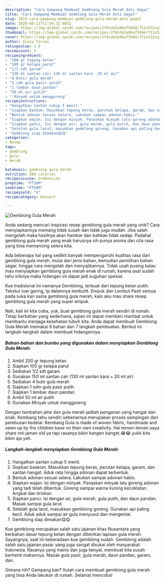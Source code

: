 ```yaml
---
description: "Cara Gampang Membuat Gemblong Gula Merah Anti Gagal"
title: "Cara Gampang Membuat Gemblong Gula Merah Anti Gagal"
slug: 2615-cara-gampang-membuat-gemblong-gula-merah-anti-gagal
date: 2020-08-11T11:59:32.085Z
image: https://img-global.cpcdn.com/recipes/2fdcda5a96af5d44/751x532cq70/gemblong-gula-merah-foto-resep-utama.jpg
thumbnail: https://img-global.cpcdn.com/recipes/2fdcda5a96af5d44/751x532cq70/gemblong-gula-merah-foto-resep-utama.jpg
cover: https://img-global.cpcdn.com/recipes/2fdcda5a96af5d44/751x532cq70/gemblong-gula-merah-foto-resep-utama.jpg
author: Grace Torres
ratingvalue: 3.6
reviewcount: 3
recipeingredient:
- "200 gr tepung ketan"
- "100 gr kelapa parut"
- "1/2 sdt garam"
- "150 ml santan cair 130 ml santan kara  20 ml air"
- "4 butir gula merah"
- "1 sdm gula pasir putih"
- "1 lembar daun pandan"
- "50 ml air putih"
- " Minyak untuk menggoreng"
recipeinstructions:
- "Hangatkan santan cukup 5 menit."
- "Siapkan baskom. Masukkan tepung beras, parutan kelapa, garam, dan santan hangat. Aduk rata hingga adonan dapat terbentuk."
- "Bentuk adonan sesuai selera. Lakukan sampai adonan habis."
- "Siapkan wajan. Isi dengan minyak. Panaskan minyak lalu goreng adonan yang tadi telah dibentuk. Goreng sampai warna kuning kecoklatan. Angkat dan tiriskan"
- "Siapkan panci. Isi dengan air, gula merah, gula putih, dan daun pandan. Masak sampai gula larut."
- "Setelah gula larut, masukkan gemblong goreng. Gunakan api paling kecil. Aduk aduk sampai air gula menyusut dan mengental."
- "Gemblong siap dimakan😋😋"
categories:
- Resep
tags:
- gemblong
- gula
- merah

katakunci: gemblong gula merah 
nutrition: 269 calories
recipecuisine: Indonesian
preptime: "PT36M"
cooktime: "PT50M"
recipeyield: "4"
recipecategory: Dessert

---
```



![Gemblong Gula Merah](https://img-global.cpcdn.com/recipes/2fdcda5a96af5d44/751x532cq70/gemblong-gula-merah-foto-resep-utama.jpg)

Anda sedang mencari inspirasi resep gemblong gula merah yang unik? Cara menyiapkannya memang tidak susah dan tidak juga mudah. Jika salah mengolah maka hasilnya akan hambar dan bahkan tidak sedap. Padahal gemblong gula merah yang enak harusnya sih punya aroma dan cita rasa yang bisa memancing selera kita.

Ada beberapa hal yang sedikit banyak mempengaruhi kualitas rasa dari gemblong gula merah, mulai dari jenis bahan, kemudian pemilihan bahan segar, hingga cara mengolah dan menyajikannya. Tidak usah pusing kalau mau menyiapkan gemblong gula merah enak di rumah, karena asal sudah tahu triknya maka hidangan ini dapat jadi suguhan spesial.

Kue tradisional ini namanya Gemblong, terbuat dari tepung ketan putih. Tekstur luar garing, tp dalamnya lembuttt. Empuk dan Lembut Pasti semua pada suka kan sama gemblong gula merah, kalo aku mau share resep gemblong gula merah yang super empuk.


Nah, kali ini kita coba, yuk, buat gemblong gula merah sendiri di rumah. Tetap berbahan yang sederhana, sajian ini dapat memberi manfaat untuk membantu menjaga kesehatan tubuh kita. Anda dapat membuat Gemblong Gula Merah memakai 9 bahan dan 7 langkah pembuatan. Berikut ini langkah-langkah dalam membuat hidangannya.

<!--inarticleads1-->

##### Bahan-bahan dan bumbu yang digunakan dalam menyiapkan Gemblong Gula Merah:

1. Ambil 200 gr tepung ketan
1. Siapkan 100 gr kelapa parut
1. Sediakan 1/2 sdt garam
1. Gunakan 150 ml santan cair (130 ml santan kara + 20 ml air)
1. Sediakan 4 butir gula merah
1. Siapkan 1 sdm gula pasir putih
1. Siapkan 1 lembar daun pandan
1. Ambil 50 ml air putih
1. Gunakan  Minyak untuk menggoreng


Dengan tambahan jahe dan gula merah jadilah penganan yang hangat dan enak. Kembang tahu sendiri sebenarnya merupakan proses sampingan dari perebusan kedelai. Kembang Gula is made of woven fabric, handmade and sewn up by the children base on their own creativity. Hai temen-temen.saya share roti jaman old ya tapi rasanya bikin kangen banget.😂😂.yukk kita bikin aja yah. 

<!--inarticleads2-->

##### Langkah-langkah menyiapkan Gemblong Gula Merah:

1. Hangatkan santan cukup 5 menit.
1. Siapkan baskom. Masukkan tepung beras, parutan kelapa, garam, dan santan hangat. Aduk rata hingga adonan dapat terbentuk.
1. Bentuk adonan sesuai selera. Lakukan sampai adonan habis.
1. Siapkan wajan. Isi dengan minyak. Panaskan minyak lalu goreng adonan yang tadi telah dibentuk. Goreng sampai warna kuning kecoklatan. Angkat dan tiriskan
1. Siapkan panci. Isi dengan air, gula merah, gula putih, dan daun pandan. Masak sampai gula larut.
1. Setelah gula larut, masukkan gemblong goreng. Gunakan api paling kecil. Aduk aduk sampai air gula menyusut dan mengental.
1. Gemblong siap dimakan😋😋


Kue gemblong merupakan salah satu jajanan khas Nusantara yang berbahan dasar tepung ketan dengan diberikan lapisan gula merah. Sayangnya, saat ini keberadaan kue gemblong sudah. Gemblong adalah salah satu jajanan pasar yang juga sangat disukai oleh masyarakat Indonesia. Rasanya yang manis dan juga kenyal, membuat kita susah berhenti makannya. Masak gula pasir, gula merah, daun pandan, garam, dan. 

Gimana nih? Gampang kan? Itulah cara membuat gemblong gula merah yang bisa Anda lakukan di rumah. Selamat mencoba!

